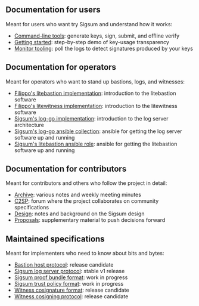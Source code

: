 ## Documentation for users

Meant for users who want try Sigsum and understand how it works:

  - [Command-line tools][]: generate keys, sign, submit, and offline verify
  - [Getting started](/getting-started): step-by-step demo of key-usage transparency
  - [Monitor tooling][]: poll the logs to detect signatures produced by your keys

[Command-line tools]: https://git.glasklar.is/sigsum/core/sigsum-go/-/blob/main/doc/tools.md
[Monitor tooling]: https://git.glasklar.is/sigsum/core/sigsum-go/-/blob/main/doc/monitor.md

## Documentation for operators

Meant for operators who want to stand up bastions, logs, and witnesses:

  - [Filippo's litebastion implementation][]: introduction to the litebastion software
  - [Filippo's litewitness implementation][]: introduction to the litewitness software
  - [Sigsum's log-go implementation][]: introduction to the log server architecture
  - [Sigsum's log-go ansible collection][]: ansible for getting the log server software up and running
  - [Sigsum's litebastion ansible role][]: ansible for getting the litebastion software up and running

[Sigsum's log-go implementation]: https://git.glasklar.is/sigsum/core/log-go/-/blob/main/doc/readme.md
[Sigsum's log-go ansible collection]: https://git.glasklar.is/sigsum/admin/ansible
[Sigsum's litebastion ansible role]: https://git.glasklar.is/sigsum/admin/litebastion
[Filippo's litebastion implementation]: https://github.com/FiloSottile/litetlog#litebastion
[Filippo's litewitness implementation]: https://github.com/FiloSottile/litetlog#litewitness

## Documentation for contributors

Meant for contributors and others who follow the project in detail:

  - [Archive][]: various notes and weekly meeting minutes
  - [C2SP][]: forum where the project collaborates on community specifications
  - [Design][]: notes and background on the Sigsum design
  - [Proposals][]: supplementary material to push decisions forward

[Archive]: https://git.glasklar.is/sigsum/project/documentation/-/tree/main/archive
[Proposals]: https://git.glasklar.is/sigsum/project/documentation/-/tree/main/proposals
[Design]: https://git.glasklar.is/nisse/cats-2023/-/blob/main/sigsum-design-cats-2023.pdf
[C2SP]: https://c2sp.org/

## Maintained specifications

Meant for implementers who need to know about bits and bytes:

  - [Bastion host protocol][]: release candidate
  - [Sigsum log server protocol][]: stable v1 release
  - [Sigsum proof bundle format][]: work in progress
  - [Sigsum trust policy format][]: work in progress
  - [Witness cosignature format][]: release candidate
  - [Witness cosigning protocol][]: release candidate

[Sigsum log server protocol]: https://git.glasklar.is/sigsum/project/documentation/-/blob/log.md-release-v1.0.0/log.md
[Witness cosignature format]: https://github.com/C2SP/C2SP/blob/main/tlog-cosignature.md
[Witness cosigning protocol]: https://github.com/C2SP/C2SP/blob/main/tlog-witness.md
[Bastion host protocol]: https://github.com/C2SP/C2SP/blob/main/https-bastion.md
[Sigsum proof bundle format]: https://git.glasklar.is/sigsum/core/sigsum-go/-/blob/main/doc/sigsum-proof.md
[Sigsum trust policy format]: https://git.glasklar.is/sigsum/core/sigsum-go/-/blob/main/doc/policy.md
